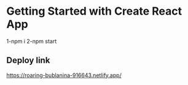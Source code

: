 # Getting Started with Create React App
1-npm i
2-npm start

## Deploy link
https://roaring-bublanina-916643.netlify.app/
